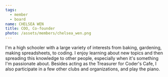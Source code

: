```yaml
---
tags:
  - member
  - board
name: CHELSEA WEN
title: COO, Co-founder
photo: /assets/members/chelsea_wen.png
---
```

I'm a high schooler with a large variety of interests from baking, gardening, making spreadsheets, to coding. I enjoy learning about new topics and then spreading this knowledge to other people, especially when it's something I'm passionate about. Besides acting as the Treasurer for Coder's Cafe, I also participate in a few other clubs and organizations, and play the piano.
